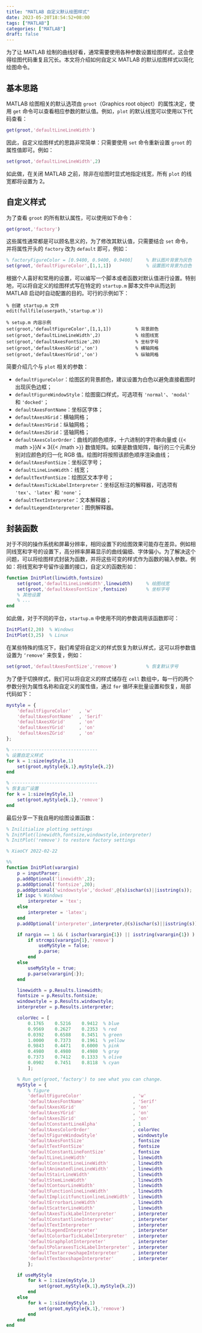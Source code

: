 ```yaml
---
title: "MATLAB 自定义默认绘图样式"
date: 2023-05-20T18:54:52+08:00
tags: ["MATLAB"]
categories: ["MATLAB"]
draft: false
---
```


为了让 MATLAB 绘制的曲线好看，通常需要使用各种参数设置绘图样式，这会使得绘图代码重复且冗长。本文将介绍如何自定义 MATLAB 的默认绘图样式以简化绘图命令。

<!--more-->

## 基本思路

MATLAB 绘图相关的默认选项由 `groot`（Graphics root object）的属性决定，使用 `get` 命令可以查看相应参数的默认值。例如，`plot` 的默认线宽可以使用以下代码查看：

```matlab
get(groot,'defaultLineLineWidth')
```

因此，自定义绘图样式的思路非常简单：只需要使用 `set` 命令重新设置 `groot` 的属性值即可。例如：

```matlab
set(groot,'defaultLineLineWidth',2)
```

如此做，在关闭 MATLAB 之前，除非在绘图时显式地指定线宽，所有 `plot` 的线宽都将设置为 2。


## 自定义样式

为了查看 `groot` 的所有默认属性，可以使用如下命令：

```matlab
get(groot,'factory')
```

这些属性通常都是可以顾名思义的，为了修改其默认值，只需要结合 `set` 命令，并将属性开头的 `factory` 改为 `default` 即可，例如：

```matlab
% factoryFigureColor = [0.9400, 0.9400, 0.9400]     % 默认图片背景为灰色
set(groot,'defaultFigureColor',[1,1,1])             % 设置图片背景为白色
```

根据个人喜好和常用的设置，可以编写一个脚本或者函数对默认值进行设置。特别地，可以将自定义的绘图样式写在特定的 `startup.m` 脚本文件中从而达到 MATLAB 启动时自动配置的目的。可行的示例如下：

```
% 创建 startup.m 文件
edit(fullfile(userpath,'startup.m'))

% setup.m 内容示例
set(groot,'defaultFigureColor',[1,1,1])         % 背景颜色
set(groot,'defaultLineLineWidth',2)             % 绘图线宽
set(groot,'defaultAxesFontSize',20)             % 坐标字号
set(groot,'defaultAxesXGrid','on')              % 横轴网格
set(groot,'defaultAxesYGrid','on')              % 纵轴网格
```

简要介绍几个与 `plot` 相关的参数：

- `defaultFigureColor`：绘图区的背景颜色，建议设置为白色以避免直接截图时出现灰色边框；
- `defaultFigureWindowStyle`：绘图窗口样式，可选项有 `'normal'`、`'modal'` 和 `'docked'`；
- `defaultAxesFontName`：坐标区字体；
- `defaultAxesXGrid`：横轴网格；
- `defaultAxesYGrid`：纵轴网格；
- `defaultAxesZGrid`：竖轴网格；
- `defaultAxesColorOrder`：曲线的颜色顺序，十六进制的字符串向量或 {{< math >}}$N \times 3${{< /math >}} 数值矩阵。如果是数值矩阵，每行的三个元素分别对应颜色的归一化 RGB 值。绘图时将按照该颜色顺序渲染曲线；
- `defaultAxesFontSize`：坐标区字号；
- `defaultLineLineWidth`：线宽；
- `defaultTextFontSize`：绘图区文本字号；
- `defaultAxesTickLabelInterpreter`：坐标区标注的解释器，可选项有 `'tex'`、`'latex'` 和 `'none'`；
- `defaultTextInterpreter`：文本解释器；
- `defaultLegendInterpreter`：图例解释器。


## 封装函数

对于不同的操作系统和屏幕分辨率，相同设置下的绘图效果可能存在差异。例如相同线宽和字号的设置下，高分辨率屏幕显示的曲线偏细、字体偏小。为了解决这个问题，可以将绘图样式封装为函数，并将这些可变的样式作为函数的输入参数。例如：将线宽和字号留作设置的接口，自定义的函数形如：

```matlab
function InitPlot(linwidth,fontsize)
    set(groot,'defaultLineLineWidth',linewidth)     % 绘图线宽
    set(groot,'defaultAxesFontSize',fontsize)       % 坐标字号
    % 其他设置
    % ...
end
```

如此做，对于不同的平台，`startup.m` 中使用不同的参数调用该函数即可：

```matlab
InitPlot(2,20)  % Windows
InitPlot(3,25)  % Linux
```

在某些特殊的情况下，我们希望将自定义的样式恢复为默认样式，这可以将参数值设置为 `‘remove’` 来恢复，例如：

```matlab
set(groot,'defaultAxesFontSize','remove')           % 恢复默认字号
```

为了便于切换样式，我们可以将自定义的样式储存在 `cell` 数组中，每一行的两个参数分别为属性名称和自定义的属性值，通过 `for` 循环来批量设置和恢复，局部代码如下：

```matlab
mystyle = {
    'defaultFigureColor'   , 'w'
    'defaultAxesFontName'  , 'Serif'
    'defaultAxesXGrid'     , 'on'
    'defaultAxesYGrid'     , 'on'
    'defaultAxesZGrid'     , 'on'
};

% --------------------------------
% 设置自定义样式
for k = 1:size(myStyle,1)
    set(groot,myStyle{k,1},myStyle{k,2})
end

% --------------------------------
% 恢复出厂设置
for k = 1:size(myStyle,1)
    set(groot,myStyle{k,1},'remove')
end
```

最后分享一下我自用的绘图设置函数：

```matlab
% Inilitialize plotting settings
% InitPlot(linewidth,fontsize,windowstyle,interpreter)
% InitPlot('remove') to restore factory settings

% XiaoCY 2022-02-22

%%
function InitPlot(varargin)
    p = inputParser;
    p.addOptional('linewidth',2);
    p.addOptional('fontsize',20);
    p.addOptional('windowstyle','docked',@(s)ischar(s)||isstring(s));
    if ispc % Windows
        interpreter = 'tex';
    else
        interpreter = 'latex';
    end
    p.addOptional('interpreter',interpreter,@(s)ischar(s)||isstring(s));

    if nargin == 1 && ( ischar(varargin{1}) || isstring(varargin{1}) )
        if strcmpi(varargin{1},'remove')
            useMyStyle = false;
            p.parse;
        end
    else
        useMyStyle = true;
        p.parse(varargin{:});
    end

    linewidth = p.Results.linewidth;
    fontsize = p.Results.fontsize;
    windowstyle = p.Results.windowstyle;
    interpreter = p.Results.interpreter;

    colorVec = [
        0.1765    0.5216    0.9412  % blue
        0.9569    0.2627    0.2353  % red
        0.0392    0.6588    0.3451  % green
        1.0000    0.7373    0.1961  % yellow
        0.9843    0.4471    0.6000  % pink
        0.4980    0.4980    0.4980  % gray
        0.7373    0.7412    0.1333  % olive
        0.0902    0.7451    0.8118  % cyan
        ];

    % Run get(groot,'factory') to see what you can change.
    myStyle = {
        % figure
        'defaultFigureColor'                   , 'w'
        'defaultAxesFontName'                  , 'Serif'
        'defaultAxesXGrid'                     , 'on'
        'defaultAxesYGrid'                     , 'on'
        'defaultAxesZGrid'                     , 'on'
        'defaultConstantLineAlpha'             , 1
        'defaultAxesColorOrder'                , colorVec
        'defaultFigureWindowStyle'             , windowstyle
        'defaultAxesFontSize'                  , fontsize
        'defaultTextFontSize'                  , fontsize
        'defaultConstantLineFontSize'          , fontsize
        'defaultLineLineWidth'                 , linewidth
        'defaultConstantLineLineWidth'         , linewidth
        'defaultAnimatedlineLineWidth'         , linewidth
        'defaultStairLineWidth'                , linewidth
        'defaultStemLineWidth'                 , linewidth
        'defaultContourLineWidth'              , linewidth
        'defaultFunctionlineLineWidth'         , linewidth
        'defaultImplicitfunctionlineLineWidth' , linewidth
        'defaultErrorbarLineWidth'             , linewidth
        'defaultScatterLineWidth'              , linewidth
        'defaultAxesTickLabelInterpreter'      , interpreter
        'defaultConstantlineInterpreter'       , interpreter
        'defaultTextInterpreter'               , interpreter
        'defaultLegendInterpreter'             , interpreter
        'defaultColorbarTickLabelInterpreter'  , interpreter
        'defaultGraphplotInterpreter'          , interpreter
        'defaultPolaraxesTickLabelInterpreter' , interpreter
        'defaultTextarrowshapeInterpreter'     , interpreter
        'defaultTextboxshapeInterpreter'       , interpreter
        };

    if useMyStyle
        for k = 1:size(myStyle,1)
            set(groot,myStyle{k,1},myStyle{k,2})
        end
    else
        for k = 1:size(myStyle,1)
            set(groot,myStyle{k,1},'remove')
        end
    end
end
```
